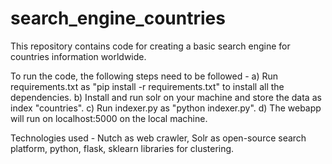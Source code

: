 # search_engine_countries
This repository contains code for creating a basic search engine for countries information worldwide. 

To run the code, the following steps need to be followed - 
a) Run requirements.txt as "pip install -r requirements.txt" to install all the dependencies.
b) Install and run solr on your machine and store the data as index "countries".
c) Run indexer.py as "python indexer.py".
d) The webapp will run on localhost:5000 on the local machine. 

Technologies used - 
Nutch as web crawler, Solr as open-source search platform, python, flask, sklearn libraries for clustering.
